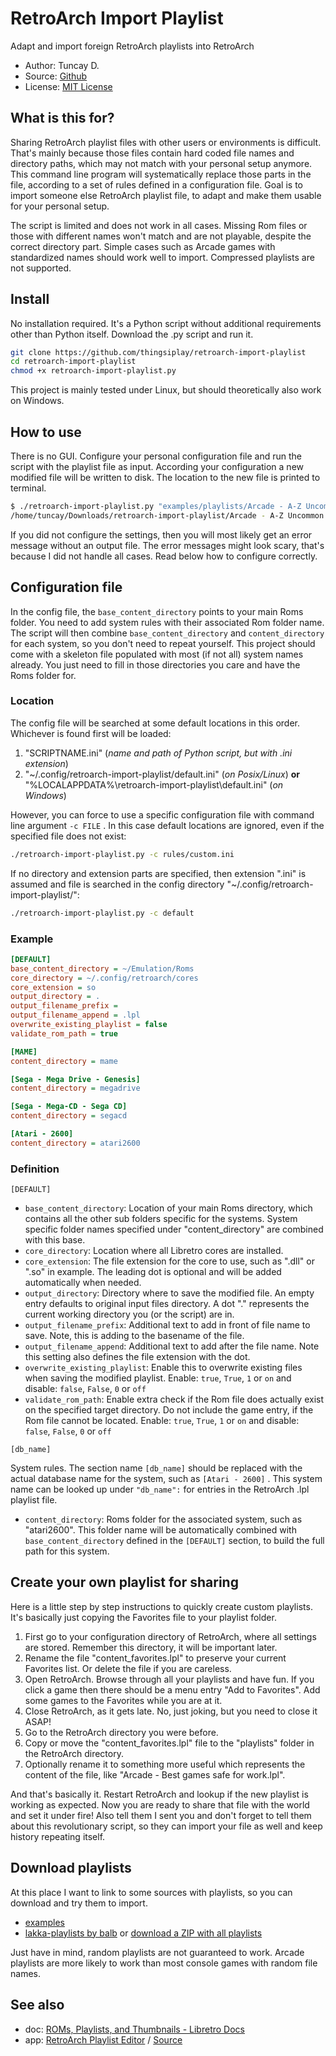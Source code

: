 # RetroArch Import Playlist

Adapt and import foreign RetroArch playlists into RetroArch

- Author: Tuncay D.
- Source: [Github](https://github.com/thingsiplay/retroarch-import-playlist)
- License: [MIT License](LICENSE)

## What is this for?

Sharing RetroArch playlist files with other users or environments is difficult.
That's mainly because those files contain hard coded file names and directory
paths, which may not match with your personal setup anymore. This command line
program will systematically replace those parts in the file, according to a set
of rules defined in a configuration file. Goal is to import someone else
RetroArch playlist file, to adapt and make them usable for your personal setup.

The script is limited and does not work in all cases. Missing Rom files or
those with different names won't match and are not playable, despite the
correct directory part. Simple cases such as Arcade games with standardized
names should work well to import. Compressed playlists are not supported.

## Install

No installation required. It's a Python script without additional requirements
other than Python itself. Download the .py script and run it.

```bash
git clone https://github.com/thingsiplay/retroarch-import-playlist
cd retroarch-import-playlist
chmod +x retroarch-import-playlist.py
```

This project is mainly tested under Linux, but should theoretically also work
on Windows.

## How to use

There is no GUI. Configure your personal configuration file and run the script
with the playlist file as input. According your configuration a new modified
file will be written to disk. The location to the new file is printed to
terminal.

```bash
$ ./retroarch-import-playlist.py "examples/playlists/Arcade - A-Z Uncommon Arcade Games.lpl"
/home/tuncay/Downloads/retroarch-import-playlist/Arcade - A-Z Uncommon Arcade Games.lpl
```

If you did not configure the settings, then you will most likely get an error
message without an output file. The error messages might look scary, that's
because I did not handle all cases. Read below how to configure correctly.

## Configuration file

In the config file, the `base_content_directory` points to your main Roms
folder. You need to add system rules with their associated Rom folder name. The
script will then combine `base_content_directory` and `content_directory` for
each system, so you don't need to repeat yourself. This project should come
with a skeleton file populated with most (if not all) system names already. You
just need to fill in those directories you care and have the Roms folder for.

### Location

The config file will be searched at some default locations in this order.
Whichever is found first will be loaded:

1. "SCRIPTNAME.ini" (_name and path of Python script, but with .ini extension_)
2. "~/.config/retroarch-import-playlist/default.ini" (_on Posix/Linux_)
   **or** "%LOCALAPPDATA%\retroarch-import-playlist\default.ini" (_on Windows_)

However, you can force to use a specific configuration file with command line
argument `-c FILE` . In this case default locations are ignored, even if the
specified file does not exist:

```bash
./retroarch-import-playlist.py -c rules/custom.ini
```

If no directory and extension parts are specified, then extension ".ini" is
assumed and file is searched in the config directory
"~/.config/retroarch-import-playlist/":

```bash
./retroarch-import-playlist.py -c default
```

### Example

```ini
[DEFAULT]
base_content_directory = ~/Emulation/Roms
core_directory = ~/.config/retroarch/cores
core_extension = so
output_directory = .
output_filename_prefix =
output_filename_append = .lpl
overwrite_existing_playlist = false
validate_rom_path = true

[MAME]
content_directory = mame

[Sega - Mega Drive - Genesis]
content_directory = megadrive

[Sega - Mega-CD - Sega CD]
content_directory = segacd

[Atari - 2600]
content_directory = atari2600
```

### Definition

`[DEFAULT]`

- `base_content_directory`: Location of your main Roms directory, which
  contains all the other sub folders specific for the systems. System specific
  folder names specified under "content_directory" are combined with this base.
- `core_directory`: Location where all Libretro cores are installed.
- `core_extension`: The file extension for the core to use, such as ".dll" or
  ".so" in example. The leading dot is optional and will be added automatically
  when needed.
- `output_directory`: Directory where to save the modified file. An empty entry
  defaults to original input files directory. A dot "." represents the current
  working directory you (or the script) are in.
- `output_filename_prefix`: Additional text to add in front of file name to
  save. Note, this is adding to the basename of the file.
- `output_filename_append`: Additional text to add after the file name. Note
  this setting also defines the file extension with the dot.
- `overwrite_existing_playlist`: Enable this to overwrite existing files when
  saving the modified playlist. Enable: `true`, `True`, `1` or `on` and disable:
  `false`, `False`, `0` or `off`
- `validate_rom_path`: Enable extra check if the Rom file does actually exist
  on the specified target directory. Do not include the game entry, if the Rom
  file cannot be located. Enable: `true`, `True`, `1` or `on` and disable:
  `false`, `False`, `0` or `off`

`[db_name]`

System rules. The section name `[db_name]` should be replaced with the actual
database name for the system, such as `[Atari - 2600]` . This system name can
be looked up under `"db_name":` for entries in the RetroArch .lpl playlist
file.

- `content_directory`: Roms folder for the associated system, such as
  "atari2600". This folder name will be automatically combined with
  `base_content_directory` defined in the `[DEFAULT]` section, to build the full
  path for this system.

## Create your own playlist for sharing

Here is a little step by step instructions to quickly create custom playlists.
It's basically just copying the Favorites file to your playlist folder.

1. First go to your configuration directory of RetroArch, where all settings
   are stored. Remember this directory, it will be important later.
2. Rename the file "content_favorites.lpl" to preserve your current Favorites
   list. Or delete the file if you are careless.
3. Open RetroArch. Browse through all your playlists and have fun. If you click
   a game then there should be a menu entry "Add to Favorites". Add some games
   to the Favorites while you are at it.
4. Close RetroArch, as it gets late. No, just joking, but you need to close it
   ASAP!
5. Go to the RetroArch directory you were before.
6. Copy or move the "content_favorites.lpl" file to the "playlists" folder in
   the RetroArch directory.
7. Optionally rename it to something more useful which represents the content
   of the file, like "Arcade - Best games safe for work.lpl".

And that's basically it. Restart RetroArch and lookup if the new playlist is
working as expected. Now you are ready to share that file with the world and
set it under fire! Also tell them I sent you and don't forget to tell them
about this revolutionary script, so they can import your file as well and keep
history repeating itself.

## Download playlists

At this place I want to link to some sources with playlists, so you can
download and try them to import.

- [examples](examples/playlists)
- [lakka-playlists by balb](https://github.com/balb/lakka-playlists/tree/main/playlists)
  or [download a ZIP with all playlists](https://github.com/balb/lakka-playlists/raw/main/playlists.zip)

Just have in mind, random playlists are not guaranteed to work. Arcade
playlists are more likely to work than most console games with random file
names.

## See also

- doc: [ROMs, Playlists, and Thumbnails - Libretro Docs](https://docs.libretro.com/guides/roms-playlists-thumbnails/)
- app: [RetroArch Playlist Editor](https://www.marcrobledo.com/retroarch-playlist-editor/)
  / [Source](https://github.com/marcrobledo/retroarch-playlist-editor/)
